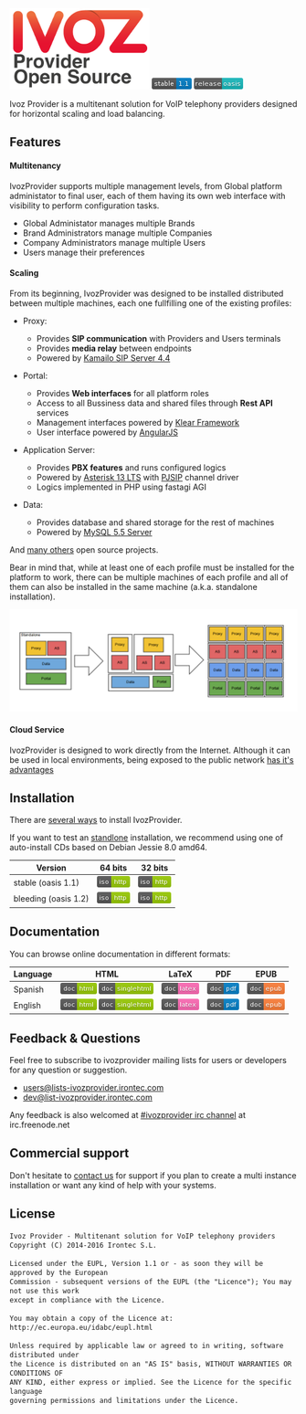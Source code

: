 ![IvozProvider Logo](portals/public/images/logoprovider.png) ![stable](portals/public/images/stable-1.1-blue.png) ![release](portals/public/images/release-oasis-14b9bc.png)

Ivoz Provider is a multitenant solution for VoIP telephony providers designed for horizontal scaling and load balancing.

## Features
#### Multitenancy
IvozProvider supports multiple management levels, from Global platform administator to final user, each of them having its own web interface with visibility to perform configuration tasks.

 * Global Administator manages multiple Brands
 * Brand Administrators manage multiple Companies
 * Company Administrators manage multiple Users
 * Users manage their preferences

#### Scaling
From its beginning, IvozProvider was designed to be installed distributed between multiple machines, each one fullfilling one of the existing profiles:

 * Proxy:
   - Provides **SIP communication** with Providers and Users terminals
   - Provides **media relay** between endpoints
   - Powered by [Kamailo SIP Server 4.4](https://www.kamailio.org/w/)

 * Portal:
   - Provides **Web interfaces** for all platform roles
   - Access to all Bussiness data and shared files through **Rest API** services
   - Management interfaces powered by [Klear Framework](https://www.irontec.com/internet/klear)
   - User interface powered by [AngularJS](https://angularjs.org/)

 * Application Server:
   - Provides **PBX features** and runs configured logics
   - Powered by [Asterisk 13 LTS](http://www.asterisk.org/) with [PJSIP](http://www.pjsip.org/) channel driver
   - Logics implemented in PHP using fastagi AGI

 * Data:
   - Provides database and shared storage for the rest of machines
   - Powered by [MySQL 5.5 Server](http://www.mysql.com/)

And [many others](https://irontec.github.io/ivozprovider/en/intro/what_is_inside.html) open source projects.

Bear in mind that, while at least one of each profile must be installed for the platform to work, there can be multiple machines of each profile and all of them can also be installed in the same machine (a.k.a. standalone installation).

![scaling](portals/public/images/horizontalscaling.png)

#### Cloud Service
IvozProvider is designed to work directly from the Internet. Although it can be used in local environments, being exposed to the public network [has it's advantages](https://irontec.github.io/ivozprovider/es/intro/what_is_ivozprovider.html#expuesta-a-la-red-publica)

## Installation

There are [several ways](https://irontec.github.io/ivozprovider/en/installation) to install IvozProvider.

If you want to test an [standlone](https://irontec.github.io/ivozprovider/en/installation/install_types.html#instalacion-standalone) installation, we recommend using one of auto-install CDs based on Debian Jessie 8.0 amd64.


| Version  | 64 bits  | 32 bits |
|----------|:--------:|:-------:|
|stable (oasis 1.1) | [![iso http](portals/public/images/iso-http-green.png)](http://daily.ivozprovider.irontec.com/files/ivozprovider-1.1-oasis-amd64.iso)| [![iso http](portals/public/images/iso-http-green.png)](http://daily.ivozprovider.irontec.com/files/ivozprovider-1.1-oasis-i386.iso)|
|bleeding (oasis 1.2) | [![iso http](portals/public/images/iso-http-green.png)](http://daily.ivozprovider.irontec.com/files/ivozprovider-1.2-oasis-nightly-amd64.iso)| [![iso http](portals/public/images/iso-http-green.png)](http://daily.ivozprovider.irontec.com/files/ivozprovider-1.2-oasis-nightly-i386.iso)|


## Documentation

You can browse online documentation in different formats:

| Language | HTML | LaTeX | PDF | EPUB |
|----------|:----:|:-----:|:---:|:----:|
| Spanish  | [![badge html](portals/public/images/doc-html-green.png)](https://irontec.github.io/ivozprovider/es) [![badge singlehtml](portals/public/images/doc-singlehtml-green.png)](https://irontec.github.io/ivozprovider/essingle) | [![badge latex](portals/public/images/doc-latex-ff69b4.png)](https://irontec.github.io/ivozprovider/eslatex/IvozProvider-1.1-oasis-es.tex) | [![badge pdf](portals/public/images/doc-pdf-blue.png)](https://irontec.github.io/ivozprovider/eslatex/IvozProvider-1.1-oasis-es.pdf) | [![badge epub](portals/public/images/doc-epub-orange.png)](https://irontec.github.io/ivozprovider/esepub/IvozProvider-1.1-oasis-es.epub) |
| English  | [![badge html](portals/public/images/doc-html-green.png)](https://irontec.github.io/ivozprovider/en) [![badge singlehtml](portals/public/images/doc-singlehtml-green.png)](https://irontec.github.io/ivozprovider/ensingle) | [![badge latex](portals/public/images/doc-latex-ff69b4.png)](https://irontec.github.io/ivozprovider/enlatex/IvozProvider-1.1-oasis-en.tex) | [![badge pdf](portals/public/images/doc-pdf-blue.png)](https://irontec.github.io/ivozprovider/enlatex/IvozProvider-1.1-oasis-en.pdf) | [![badge epub](portals/public/images/doc-epub-orange.png)](https://irontec.github.io/ivozprovider/esepub/IvozProvider-1.1-oasis-en.epub) |


## Feedback & Questions

Feel free to subscribe to ivozprovider mailing lists for users or developers for any question
or suggestion.

 - [users@lists-ivozprovider.irontec.com](http://lists-ivozprovider.irontec.com/cgi-bin/mailman/listinfo/users)
 - [dev@list-ivozprovider.irontec.com](http://lists-ivozprovider.irontec.com/cgi-bin/mailman/listinfo/dev)

Any feedback is also welcomed at [#ivozprovider irc channel](https://webchat.freenode.net/?channels=ivozprovider) at irc.freenode.net

## Commercial support

Don't hesitate to [contact us](https://www.irontec.com/contacto) for support if you plan to create a multi instance installation or want any kind of help with your systems.

## License
    Ivoz Provider - Multitenant solution for VoIP telephony providers
    Copyright (C) 2014-2016 Irontec S.L.

    Licensed under the EUPL, Version 1.1 or - as soon they will be approved by the European
    Commission - subsequent versions of the EUPL (the "Licence"); You may not use this work
    except in compliance with the Licence.

    You may obtain a copy of the Licence at:
    http://ec.europa.eu/idabc/eupl.html

    Unless required by applicable law or agreed to in writing, software distributed under
    the Licence is distributed on an "AS IS" basis, WITHOUT WARRANTIES OR CONDITIONS OF
    ANY KIND, either express or implied. See the Licence for the specific language
    governing permissions and limitations under the Licence.


